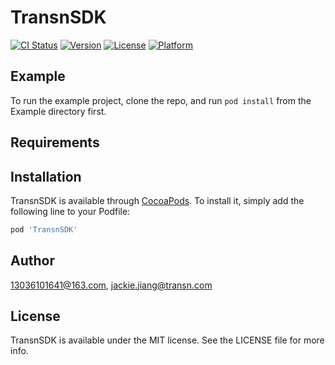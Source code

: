 # TransnSDK

[![CI Status](https://img.shields.io/travis/13036101641@163.com/TransnSDK.svg?style=flat)](https://travis-ci.org/13036101641@163.com/TransnSDK)
[![Version](https://img.shields.io/cocoapods/v/TransnSDK.svg?style=flat)](https://cocoapods.org/pods/TransnSDK)
[![License](https://img.shields.io/cocoapods/l/TransnSDK.svg?style=flat)](https://cocoapods.org/pods/TransnSDK)
[![Platform](https://img.shields.io/cocoapods/p/TransnSDK.svg?style=flat)](https://cocoapods.org/pods/TransnSDK)

## Example

To run the example project, clone the repo, and run `pod install` from the Example directory first.

## Requirements

## Installation

TransnSDK is available through [CocoaPods](https://cocoapods.org). To install
it, simply add the following line to your Podfile:

```ruby
pod 'TransnSDK'
```

## Author

13036101641@163.com, jackie.jiang@transn.com

## License

TransnSDK is available under the MIT license. See the LICENSE file for more info.
